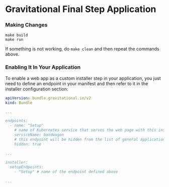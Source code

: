 # Gravitational Final Step Application

### Making Changes

```
make build
make run
```

If something is not working, do `make clean` and then repeat the commands above.

### Enabling It In Your Application

To enable a web app as a custom installer step in your application, you just need to define an endpoint in your manifest and then refer to it in the installer configuration section:

```yaml
apiVersion: bundle.gravitational.io/v2
kind: Bundle

...

endpoints:
  - name: "Setup"
    # name of Kubernetes service that serves the web page with this install step
    serviceName: bandwagon
    # this endpoint will be hidden from the list of general application endpoints
    hidden: true
    
...

installer:
  setupEndpoints:
    - "Setup" # name of the endpoint defined above
    
...
```

